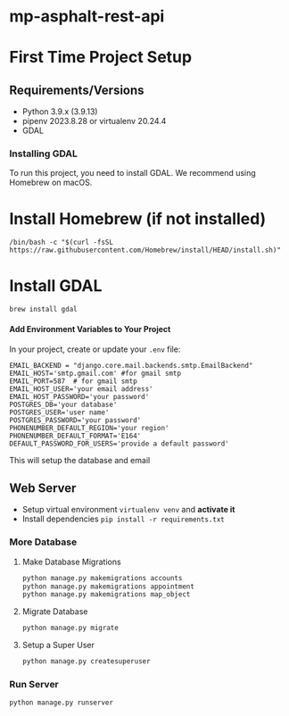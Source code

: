 # mp-asphalt-rest-api
# First Time Project Setup
## Requirements/Versions
- Python 3.9.x (3.9.13)
- pipenv 2023.8.28 or virtualenv 20.24.4
- GDAL

### Installing GDAL

To run this project, you need to install GDAL. We recommend using Homebrew on macOS.

# Install Homebrew (if not installed)
`/bin/bash -c "$(curl -fsSL https://raw.githubusercontent.com/Homebrew/install/HEAD/install.sh)"` 

# Install GDAL
`brew install gdal`

#### Add Environment Variables to Your Project
In your project, create or update your `.env` file:
```dotenv
EMAIL_BACKEND = "django.core.mail.backends.smtp.EmailBackend"
EMAIL_HOST='smtp.gmail.com' #for gmail smtp
EMAIL_PORT=587  # for gmail smtp
EMAIL_HOST_USER='your email address'
EMAIL_HOST_PASSWORD='your password'
POSTGRES_DB='your database'
POSTGRES_USER='user name'
POSTGRES_PASSWORD='your password'
PHONENUMBER_DEFAULT_REGION='your region'
PHONENUMBER_DEFAULT_FORMAT='E164'
DEFAULT_PASSWORD_FOR_USERS='provide a default password'
```
This will setup the database and email
## Web Server
- Setup virtual environment `virtualenv venv` and **activate it**
- Install dependencies `pip install -r requirements.txt`
### More Database
1. Make Database Migrations
    ```bash
    python manage.py makemigrations accounts
    python manage.py makemigrations appointment
    python manage.py makemigrations map_object
    ```
2. Migrate Database 
    ```bash
    python manage.py migrate
    ```
3. Setup a Super User 
    ```bash
    python manage.py createsuperuser
    ```
### Run Server
`python manage.py runserver`
